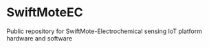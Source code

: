 # SwiftMoteEC
Public repository for SwiftMote-Electrochemical sensing IoT platform hardware and software
